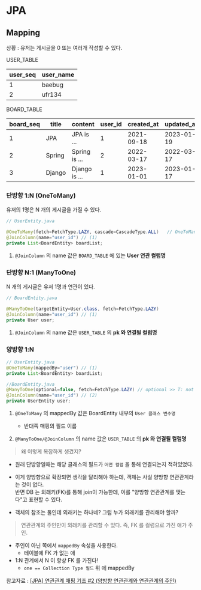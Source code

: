 # JPA

## Mapping

상황 : 유저는 게시글을 0 또는 여러개 작성할 수 있다.

USER_TABLE

| user_seq | user_name | 
|---|---|
| 1 | baebug |
| 2 | ufr134 |

BOARD_TABLE

| board_seq | title | content | user_id | created_at | updated_at |
|---|---|---|---|---|---|
| 1 | JPA | JPA is ... | 1 | 2021-09-18 | 2023-01-19 |
| 2 | Spring | Spring is ... | 2 | 2022-03-17 | 2022-03-17 |
| 3 | Django | Django is ... | 1 | 2023-01-01 | 2023-01-17 |

### 단방향 1:N (OneToMany)

유저의 1명은 N 개의 게시글을 가질 수 있다.

```java
// UserEntity.java

@OneToMany(fetch=FetchType.LAZY, cascade=CascadeType.ALL)   // OneToMany 의 기본 fetch 전략은 LAZY 이다.
@JoinColumn(name="user_id") // (1)
private List<BoardEntity> boardList;
```

1. `@JoinColumn` 의 name 값은 `BOARD_TABLE` 에 있는 **User 연관 컬럼명**

### 단방향 N:1 (ManyToOne)

N 개의 게시글은 유저 1명과 연관이 있다.

```java
// BoardEntity.java

@ManyToOne(targetEntity=User.class, fetch=FetchType.LAZY)
@JoinColumn(name="user_id") // (1)
private User user;
```

1. `@JoinColumn` 의 name 값은 `USER_TABLE` 의 **pk 와 연결될 컬럼명**

### 양방향 1:N

```java
// UserEntity.java
@OneToMany(mappedBy="user") // (1)
private List<BoardEntity> boardList;

//BoardEntity.java
@ManyToOne(optional=false, fetch=FetchType.LAZY) // optional >> T: not null, F: nullable
@JoinColumn(name="user_id") // (2)
private UserEntity user;
```

1. `@OneToMany` 의 mappedBy 값은 BoardEntity 내부의 `User 클래스 변수명`
    - 반대쪽 매핑의 필드 이름

2. `@ManyToOne/@JoinColumn` 의 name 값은 `USER_TABLE` 의 **pk 와 연결될 컬럼명**

> 왜 이렇게 복잡하게 생겼지?

- 원래 단방향일때는 해당 클래스의 필드가 `어떤 컬럼` 을 통해 연결되는지 적혀있었다.

- 이게 양방향으로 확장되면 생각을 달리해야 하는데, 객체는 사실 양방향 연관관계라는 것이 없다.  
반면 DB 는 외래키(FK)를 통해 join이 가능한데, 이를 "양방향 연관관계를 맺는다"고 표현할 수 있다.

- 객체의 참조는 둘인데 외래키는 하나네? 그럼 누가 외래키를 관리해야 할까?

> 연관관계의 주인만이 외래키를 관리할 수 있다. 즉, FK 를 컬럼으로 가진 애가 주인.

- 주인이 아닌 쪽에서 `mappedBy` 속성을 사용한다.
    - 테이블에 FK 가 없는 애
- 1:N 관계에서 N 이 항상 FK 를 가진다!
    - `one == Collection Type 필드` 위 에 mappedBy

참고자료 : [[JPA] 연관관계 매핑 기초 #2 (양방향 연관관계와 연관관계의 주인)](https://velog.io/@conatuseus/%EC%97%B0%EA%B4%80%EA%B4%80%EA%B3%84-%EB%A7%A4%ED%95%91-%EA%B8%B0%EC%B4%88-2-%EC%96%91%EB%B0%A9%ED%96%A5-%EC%97%B0%EA%B4%80%EA%B4%80%EA%B3%84%EC%99%80-%EC%97%B0%EA%B4%80%EA%B4%80%EA%B3%84%EC%9D%98-%EC%A3%BC%EC%9D%B8)